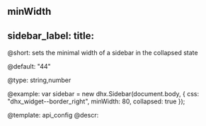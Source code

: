 minWidth
---
sidebar_label: 
title: 
---          

@short: 
sets the minimal width of a sidebar in the collapsed state


@default:
"44"


@type: string,number

@example: 
var sidebar = new dhx.Sidebar(document.body, {
    css: "dhx_widget--border_right",
    minWidth: 80,
    collapsed: true
});


@template:	api_config
@descr: 



